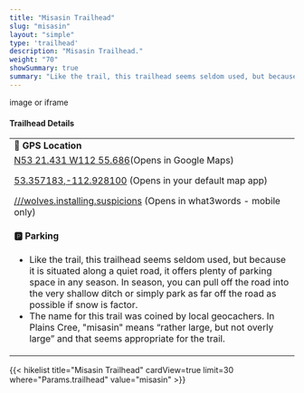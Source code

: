 ```yaml
---
title: "Misasin Trailhead"
slug: "misasin"
layout: "simple"
type: 'trailhead'
description: "Misasin Trailhead."
weight: "70"
showSummary: true
summary: "Like the trail, this trailhead seems seldom used, but because it is situated along a quiet road, it offers plenty of parking space in any season. In season, you can pull off the road into the very shallow ditch or simply park as far off the road as possible if snow is factor."
---
```

<div class="flex flex-col text-surface shadow-secondary-1 dark:bg-surface-dark dark:text-white max-w-max lg:flex-row"> 
  <div class="w-full lg:w-1/2" style="margin-bottom: 20px;">
    image or iframe
  </div>
  <div class="flex flex-col justify-start pl-5 lg:w-1/2">
    <h4 class="text-xl font-large mt-0">Trailhead Details</h4>
      <table width=100% class="w-full">
      <tbody>
        <tr>
          <td valign="top" width="100%" class="mb-2 text-base" colspan="2"><b>🧭 GPS Location</b></td>
        </tr>
        <tr>
          <td valign="top" colspan="2" class="my-4 text-base"><a href="https://maps.app.goo.gl/34r3stN2LZ2viuLe7" target="_blank">N53 21.431 W112 55.686</a>(Opens in Google Maps)</br>
          <p><a href="geo:53.357183,-112.928100">53.357183,-112.928100</a> (Opens in your default map app)</p>
          <p><a href="wolves.installing.suspicions://show?threewords=wolves.installing.suspicions">///wolves.installing.suspicions</a> (Opens in what3words - mobile only)</p>
          </td>
        </tr>
        <tr>
          <td valign="top" class="mb-2 text-base"><b>🅿️ Parking</b></td>
        </tr>
        <tr>
          <td valign="top" colspan="2" class="my-4 text-base"><ul><li>Like the trail, this trailhead seems seldom used, but because it is situated along a quiet road, it offers plenty of parking space in any season. In season, you can pull off the road into the very shallow ditch or simply park as far off the road as possible if snow is factor.</li><li>The name for this trail was coined by local geocachers. In Plains Cree, "misasin" means “rather large, but not overly large” and that seems appropriate for the trail.</li>
          </ul></td>
        </tr>
      </tbody>
      </table>
  </div>
</div>
{{< hikelist title="Misasin Trailhead" cardView=true limit=30 where="Params.trailhead" value="misasin" >}}